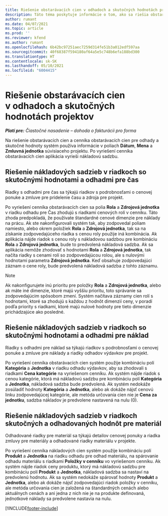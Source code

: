```yaml
---
title: Riešenie obstarávacích cien v odhadoch a skutočných hodnotách projektov
description: Táto téma poskytuje informácie o tom, ako sa riešia obstarávacie ceny pri odhadoch a skutočných hodnotách projektu.
author: rumant
ms.date: 04/07/2021
ms.topic: article
ms.prod: ''
ms.reviewer: kfend
ms.author: rumant
ms.openlocfilehash: 6b42bc97251aec7259d314fe51b3a012edf597aa
ms.sourcegitcommit: 40f68387f594180af64a5e5c748b6efa188bd300
ms.translationtype: HT
ms.contentlocale: sk-SK
ms.lasthandoff: 05/10/2021
ms.locfileid: "6004415"
---
```

# <a name="resolve-cost-prices-on-project-estimates-and-actuals"></a>Riešenie obstarávacích cien v odhadoch a skutočných hodnotách projektov 

_**Platí pre:** Čiastočné nasadenie – dohoda o fakturácii pro forma_

Na riešenie obstarávacích cien a cenníka obstarávacích cien pre odhady a skutočné hodnoty systém používa informácie v poliach **Dátum**, **Mena** a **Zmluvná jednotka** súvisiaceho projektu. Po vyriešení cenníka obstarávacích cien aplikácia vyrieši nákladovú sadzbu.

## <a name="resolving-cost-rates-on-actual-and-estimate-lines-for-time"></a>Riešenie nákladových sadzieb v riadkoch so skutočnými hodnotami a odhadmi pre čas

Riadky s odhadmi pre čas sa týkajú riadkov s podrobnosťami o cenovej ponuke a zmluve pre pridelenie času a zdroja pre projekt.

Po vyriešení cenníka obstarávacích cien sa polia **Rola** a **Zdrojová jednotka** v riadku odhadu pre Čas zhodujú s riadkami cenových rolí v cenníku. Táto zhoda predpokladá, že používate štandardné cenové dimenzie pre náklady na prácu. Ak ste nakonfigurovali systém tak, aby zodpovedal poliam namiesto, alebo okrem položiek **Rola** a **Zdrojová jednotka**, tak sa na získanie zodpovedajúceho riadka s cenou roly použije iná kombinácia. Ak aplikácia nájde riadok s cenou roly s nákladovou sadzbou pre kombináciu **Rola** a **Zdrojová jednotka**, bude to predvolená nákladová sadzba. Ak sa aplikácia nemôže zhodovať s hodnotami **Rola** a **Zdrojová jednotka**, tak načíta riadky s cenami rolí so zodpovedajúcou rolou, ale s nulovými hodnotami parametra **Zdrojová jednotka**. Keď obsahuje zodpovedajúci záznam o cene roly, bude predvolená nákladová sadzba z tohto záznamu. 

> [!NOTE]
> Ak nakonfigurujete inú prioritu pre položky **Rola** a **Zdrojová jednotka**, alebo ak máte iné dimenzie, ktoré majú vyššiu prioritu, toto správanie sa zodpovedajúcim spôsobom zmení. Systém načítava záznamy cien rolí s hodnotami, ktoré sa zhodujú s každou z hodnôt dimenzií ceny, v poradí podľa priority s riadkami, ktoré majú nulové hodnoty pre tieto dimenzie prichádzajúce ako posledné.

## <a name="resolving-cost-rates-on-actual-and-estimate-lines-for-expense"></a>Riešenie nákladových sadzieb v riadkoch so skutočnými hodnotami a odhadmi pre náklad

Riadky s odhadmi pre náklad sa týkajú riadkov s podrobnosťami o cenovej ponuke a zmluve pre náklady a riadky odhadov výdavkov pre projekt.

Po vyriešení cenníka obstarávacích cien systém použije kombináciu polí **Kategória** a **Jednotka** v riadku odhadu výdavkov, aby sa zhodovali s riadkami **Cena kategórie** na vyriešenom cenníku. Ak systém nájde riadok s cenou kategórie, ktorá má nákladovú sadzbu pre kombináciu polí **Kategória** a **Jednotka**, nákladová sadzba bude predvolená. Ak systém nedokáže zosúladiť hodnoty **Kategória** a **Jednotka**, alebo ak dokáže nájsť cenovú linku zodpovedajúcej kategórie, ale metóda určovania cien nie je **Cena za jednotku**, sadzba nákladov je predvolene nastavená na nulu (0).

## <a name="resolving-cost-rates-on-actual-and-estimate-lines-for-material"></a>Riešenie nákladových sadzieb v riadkoch skutočných a odhadovaných hodnôt pre materiál

Odhadované riadky pre materiál sa týkajú detailov cenovej ponuky a riadka zmluvy pre materiály a odhadované riadky materiálu v projekte.

Po vyriešení cenníka nákladových cien systém použije kombináciu polí **Produkt** a **Jednotka** na riadku odhadu pre odhad materiálu, na spárovanie odhadu materiálu s riadkami **Položky v cenníku** vo vyriešenom cenníku. Ak systém nájde riadok ceny produktu, ktorý má nákladovú sadzbu pre kombináciu polí **Produkt** a **Jednotka**, nákladová sadzba sa nastaví na predvolenú hodnotu. Ak sa systém nedokáže spárovať hodnoty **Produkt** a **Jednotka**, alebo ak dokáže nájsť zodpovedajúci riadok položky v cenníku, ale metóda určovania cien je založená na štandardných cenách alebo aktuálnych cenách a ani jedna z nich nie je na produkte definovaná, jednotkové náklady sa predvolene nastavia na nulu.


[!INCLUDE[footer-include](../../includes/footer-banner.md)]

